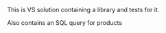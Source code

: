 This is VS solution containing a library and tests for it.

Also contains an SQL query for products
